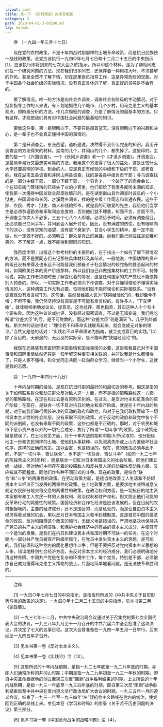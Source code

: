 ```yaml
---
layout: post
title: 第一节 《农村调查》的序言和跋
category: 3
path: 2020-04-01-3-00100.md
tag: normal
---
```


　　序     （一九四一年三月十七日）


　　现在党的农村政策，不是十年内战时期那样的土地革命政策，而是抗日民族统一战线的政策。全党应该执行一九四○年七月七日和十二月二十五日的中央指示[1]，应该执行即将到来的七次大会[2]的指示。所以印这个材料，是为了帮助同志们找一个研究问题的方法。现在我们很多同志，还保存着一种粗枝大叶、不求甚解的作风，甚至全然不了解下情，却在那里担负指导工作，这是异常危险的现象。对于中国各个社会阶级的实际情况，没有真正具体的了解，真正好的领导是不会有的。

　　要了解情况，唯一的方法是向社会作调查，调查社会各阶级的生动情况。对于担负指导工作的人来说，有计划地抓住几个城市、几个乡村，用马克思主义的基本观点，即阶级分析的方法，作几次周密的调查，乃是了解情况的最基本的方法。只有这样，才能使我们具有对中国社会问题的最基础的知识。

　　要做这件事，第一是眼睛向下，不要只是昂首望天。没有眼睛向下的兴趣和决心，是一辈子也不会真正懂得中国的事情的。

　　第二是开调查会。东张西望，道听途说，决然得不到什么完全的知识。我用开调查会的方法得来的材料，湖南的几个，井冈山的几个，都失掉了。这里印的，主要的是一个《兴国调查》，一个《长冈乡调查》和一个《才溪乡调查》。开调查会，是最简单易行又最忠实可靠的方法，我用这个方法得了很大的益处，这是比较什么大学还要高明的学校。到会的人，应是真正有经验的中级和下级的干部，或老百姓。我在湖南五县调查和井冈山两县调查，找的是各县中级负责干部；寻乌调查找的是一部分中级干部，一部分下级干部，一个穷秀才，一个破产了的商会会长，一个在知县衙门管钱粮的已经失了业的小官吏。他们都给了我很多闻所未闻的知识。使我第一次懂得中国监狱全部腐败情形的，是在湖南衡山县作调查时该县的一个小狱吏。兴国调查和长冈、才溪两乡调查，找的是乡级工作同志和普通农民。这些干部、农民、秀才、狱吏、商人和钱粮师爷，就是我的可敬爱的先生，我给他们当学生是必须恭谨勤劳和采取同志态度的，否则他们就不理我，知而不言，言而不尽。开调查会每次人不必多，三五个七八个人即够。必须给予时间，必须有调查纲目，还必须自己口问手写，并同到会人展开讨论。因此，没有满腔的热忱，没有眼睛向下的决心，没有求知的渴望，没有放下臭架子、甘当小学生的精神，是一定不能做，也一定做不好的。必须明白：群众是真正的英雄，而我们自己则往往是幼稚可笑的，不了解这一点，就不能得到起码的知识。

　　我再度申明：出版这个参考材料的主要目的，在于指出一个如何了解下层情况的方法，而不是要同志们去记那些具体材料及其结论。一般地说，中国幼稚的资产阶级还没有来得及也永远不可能替我们预备关于社会情况的较完备的甚至起码的材料，如同欧美日本的资产阶级那样，所以我们自己非做搜集材料的工作不可。特殊地说，实际工作者须随时去了解变化着的情况，这是任何国家的共产党也不能依靠别人预备的。所以，一切实际工作者必须向下作调查。对于只懂得理论不懂得实际情况的人，这种调查工作尤有必要，否则他们就不能将理论和实际相联系。“没有调查就没有发言权”[3]，这句话，虽然曾经被人讥为“狭隘经验论”的，我却至今不悔；不但不悔，我仍然坚持没有调查是不可能有发言权的。有许多人，“下车伊始”，就哇喇哇喇地发议论，提意见，这也批评，那也指责，其实这种人十个有十个要失败。因为这种议论或批评，没有经过周密调查，不过是无知妄说。我们党吃所谓“钦差大臣”的亏，是不可胜数的。而这种“钦差大臣”则是满天飞，几乎到处都有。斯大林的话说得对：“理论若不和革命实践联系起来，就会变成无对象的理论。”当然又是他的话对：“实践若不以革命理论为指南，就会变成盲目的实践。”[4]除了盲目的、无前途的、无远见的实际家，是不能叫做“狭隘经验论”的。

　　我现在还痛感有周密研究中国事情和国际事情的必要，这是和我自己对于中国事情和国际事情依然还只是一知半解这种事实相关联的，并非说我是什么都懂得了，只是人家不懂得。和全党同志共同一起向群众学习，继续当一个小学生，这就是我的志愿。

　　跋      （一九四一年四月十九日）


　　十年内战时期的经验，是现在抗日时期的最好的和最切近的参考。但这是指的关于如何联系群众和动员群众反对敌人这一方面，而不是指的策略路线这一方面。党的策略路线，在现在和过去是有原则区别的。在过去，是反对地主和反革命的资产阶级；在现在，是联合一切不反对抗日的地主和资产阶级。就是在十年内战的后期，对于向我们举行武装进攻的反动的政府和政党，和对于在我们政权管辖下一切带资本主义性的社会阶层，没有采取不同的政策，对于反动的政府和政党中各个不同的派别间，也没有采取不同的政策，这些也都是不正确的。那时，对于农民和城市下层小资产者以外的一切社会成分，执行了所谓“一切斗争”的政策，这个政策无疑是错误了。在土地政策方面，对于十年内战前期和中期[5]所采取的、也分配给地主一份和农民同样的土地、使他们从事耕种、以免流离失所或上山为匪破坏社会秩序，这样的正确的政策，加以否定，也是错误的。现在，党的政策必须与此不同，不是“一切斗争，否认联合”，也不是“一切联合，否认斗争”（如同一九二七年的陈独秀主义[6]那样），而是联合一切反对日本帝国主义的社会阶层，同他们建立统一战线，但对他们中间存在着的投降敌人和反共反人民的动摇性反动性方面，又应按其不同程度，同他们作各种不同形式的斗争。现在的政策，是综合“联合”和“斗争”的两重性的政策。在劳动政策方面，是适当地改善工人生活和不妨碍资本主义经济正当发展的两重性的政策。在土地政策方面，是要求地主减租减息又规定农民部分地交租交息的两重性的政策。在政治权利方面，是一切抗日的地主资本家都有和工人农民一样的人身权利、政治权利和财产权利，但又防止他们可能的反革命行动的两重性的政策。国营经济和合作社经济是应该发展的，但在目前的农村根据地内，主要的经济成分，还不是国营的，而是私营的，而是让自由资本主义经济得着发展的机会，用以反对日本帝国主义和半封建制度。这是目前中国的最革命的政策，反对和阻碍这个政策的施行，无疑义地是错误的。严肃地坚决地保持共产党员的共产主义的纯洁性，和保护社会经济中的有益的资本主义成分，并使其有一个适当的发展，是我们在抗日和建设民主共和国时期不可缺一的任务。在这个时期内一部分共产党员被资产阶级所腐化，在党员中发生资本主义的思想，是可能的，我们必须和这种党内的腐化思想作斗争；但是不要把反对党内资本主义思想的斗争，错误地移到社会经济方面，去反对资本主义的经济成分。我们必须明确地分清这种界限。中国共产党是在复杂的环境中工作，每个党员，特别是干部，必须锻炼自己成为懂得马克思主义策略的战士，片面地简单地看问题，是无法使革命胜利的。


<hr>

　　注释

　　[1] 一九四○年七月七日的中央指示，是指当时所发的《中共中央关于目前形势与党的政策的决定》。一九四○年十二月二十五日的中央指示，见本书第二卷《论政策》。

　　[2] 一九三七年十二月，中共中央政治局会议通过关于召集党的第七次全国代表大会的决议。一九三八年九月至十一月召开的中共六届六中全会批准了这项决议，并决定了七大的议事日程。这次大会曾准备在一九四一年五月一日举行，后来延至一九四五年才召开。

　　[3] 见本书第一卷《反对本本主义》。

　　[4] 见本书第一卷《实践论》注〔10〕。

　　[5] 这里所说的十年内战前期，是指一九二七年底至一九二八年底的时期，亦即人们通常所称的井冈山时期；中期是指一九二九年初至一九三一年秋的时期，即自中央革命根据地的创立至第三次反“围剿”战争胜利结束的时期。上文所说的十年内战后期，是指一九三一年底至一九三四年底的时期，即自第三次反“围剿”战争胜利结束后至中共中央在贵州遵义举行政治局扩大会议的时期。一九三五年一月的遵义会议，结束了一九三一年至一九三四年“左”倾机会主义路线在党内的统治，使党回到正确的路线上来。参见本卷《学习和时局》的附录《关于若干历史问题的决议》第三部分。

　　[6] 见本书第一卷《中国革命战争的战略问题》注〔4〕。

